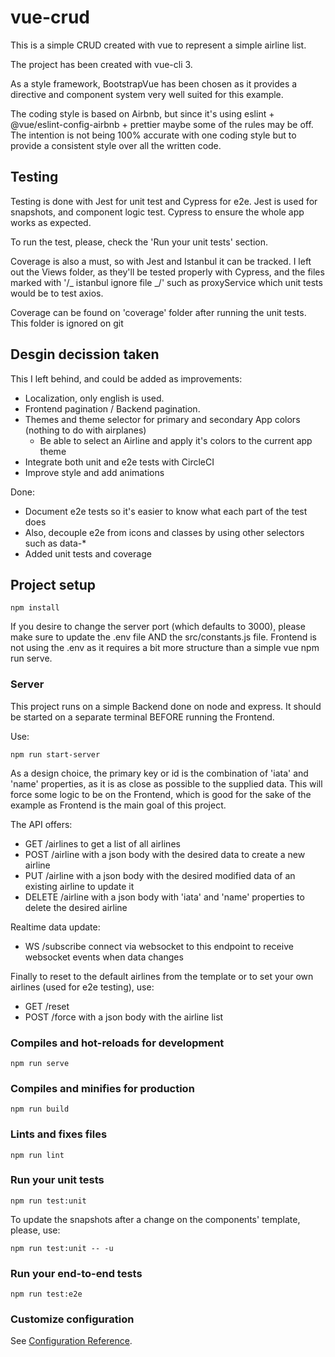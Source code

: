 # vue-crud

This is a simple CRUD created with vue to represent a simple airline list.

The project has been created with vue-cli 3.

As a style framework, BootstrapVue has been chosen as it provides a directive and component system very well suited for this example.

The coding style is based on Airbnb, but since it's using eslint + @vue/eslint-config-airbnb + prettier maybe some of the rules may be off. The intention is not being 100% accurate with one coding style but to provide a consistent style over all the written code.

## Testing

Testing is done with Jest for unit test and Cypress for e2e. Jest is used for snapshots, and component logic test. Cypress to ensure the whole app works as expected.

To run the test, please, check the 'Run your unit tests' section.

Coverage is also a must, so with Jest and Istanbul it can be tracked. I left out the Views folder, as they'll be tested properly with Cypress, and the files marked with '/_ istanbul ignore file _/' such as proxyService which unit tests would be to test axios.

Coverage can be found on 'coverage' folder after running the unit tests. This folder is ignored on git

## Desgin decission taken

This I left behind, and could be added as improvements:

- Localization, only english is used.
- Frontend pagination / Backend pagination.
- Themes and theme selector for primary and secondary App colors (nothing to do with airplanes)
  - Be able to select an Airline and apply it's colors to the current app theme
- Integrate both unit and e2e tests with CircleCI
- Improve style and add animations

Done:

- Document e2e tests so it's easier to know what each part of the test does
- Also, decouple e2e from icons and classes by using other selectors such as data-\*
- Added unit tests and coverage

## Project setup

```
npm install
```

If you desire to change the server port (which defaults to 3000), please make sure to update the .env file AND the src/constants.js file.
Frontend is not using the .env as it requires a bit more structure than a simple vue npm run serve.

### Server

This project runs on a simple Backend done on node and express. It should be started on a separate terminal BEFORE running the Frontend.

Use:

```
npm run start-server
```

As a design choice, the primary key or id is the combination of 'iata' and 'name' properties, as it is as close as possible to the supplied data. This will force some logic to be on the Frontend, which is good for the sake of the example as Frontend is the main goal of this project.

The API offers:

- GET /airlines to get a list of all airlines
- POST /airline with a json body with the desired data to create a new airline
- PUT /airline with a json body with the desired modified data of an existing airline to update it
- DELETE /airline with a json body with 'iata' and 'name' properties to delete the desired airline

Realtime data update:

- WS /subscribe connect via websocket to this endpoint to receive websocket events when data changes

Finally to reset to the default airlines from the template or to set your own airlines (used for e2e testing), use:

- GET /reset
- POST /force with a json body with the airline list

### Compiles and hot-reloads for development

```
npm run serve
```

### Compiles and minifies for production

```
npm run build
```

### Lints and fixes files

```
npm run lint
```

### Run your unit tests

```
npm run test:unit
```

To update the snapshots after a change on the components' template, please, use:

```
npm run test:unit -- -u
```

### Run your end-to-end tests

```
npm run test:e2e
```

### Customize configuration

See [Configuration Reference](https://cli.vuejs.org/config/).
